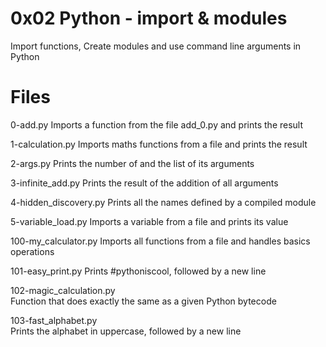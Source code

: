 # 0x02 Python - import & modules
Import functions, Create modules and use command line arguments in Python

# Files

0-add.py
Imports a function from the file add_0.py and prints the result

1-calculation.py
Imports maths functions from a file and prints the result

2-args.py
Prints the number of and the list of its arguments

3-infinite_add.py
Prints the result of the addition of all arguments

4-hidden_discovery.py
Prints all the names defined by a compiled module

5-variable_load.py
Imports a variable from a file and prints its value

100-my_calculator.py
Imports all functions from a file and handles basics operations

101-easy_print.py
Prints #pythoniscool, followed by a new line

102-magic_calculation.py	
Function that does exactly the same as a given Python bytecode

103-fast_alphabet.py	
Prints the alphabet in uppercase, followed by a new line
